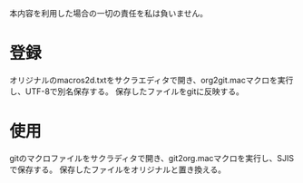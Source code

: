 本内容を利用した場合の一切の責任を私は負いません。

# 登録
オリジナルのmacros2d.txtをサクラエディタで開き、org2git.macマクロを実行し、UTF-8で別名保存する。 
保存したファイルをgitに反映する。

# 使用
gitのマクロファイルをサクラディタで開き、git2org.macマクロを実行し、SJISで保存する。 
保存したファイルをオリジナルと置き換える。
